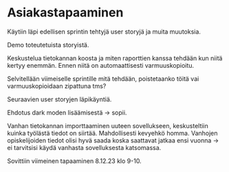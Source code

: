 # Asiakastapaaminen

Käytiin läpi edellisen sprintin tehtyjä user storyjä ja muita muutoksia. 

Demo toteutetuista storyistä.

Keskustelua tietokannan koosta ja miten raporttien kanssa tehdään kun niitä kertyy enemmän. Ennen niitä on automaattisesti varmuuskopioitu. 

Selvitellään viimeiselle sprintille mitä tehdään, poistetaanko töitä vai varmuuskopioidaan zipattuna tms?

Seuraavien user storyjen läpikäyntiä.

Ehdotus dark moden lisäämisestä -> sopii. 

Vanhan tietokannan importtaaminen uuteen sovellukseen, keskusteltiin kuinka työlästä tiedot on siirtää. Mahdollisesti kevyehkö homma. Vanhojen opiskelijoiden tiedot olisi hyvä saada koska saattavat jatkaa ensi vuonna -> ei tarvitsisi käydä vanhasta sovelluksesta katsomassa. 

Sovittiin viimeinen tapaaminen 8.12.23 klo 9-10.
